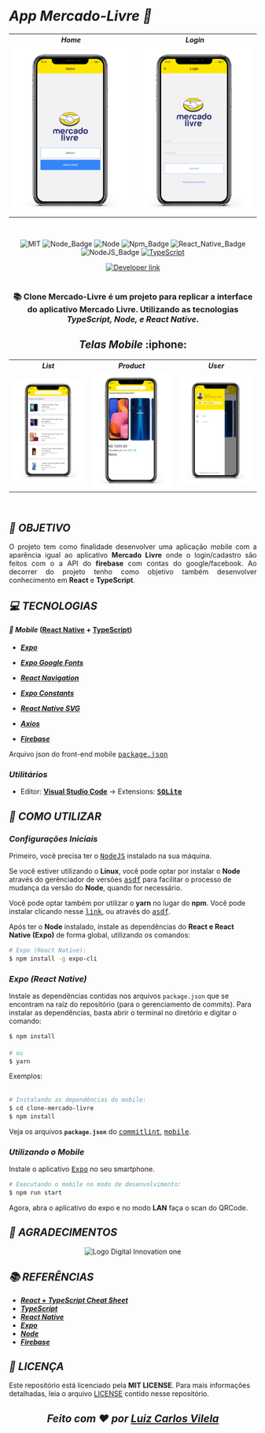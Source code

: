 
# ***App Mercado-Livre :iphone:***

<div align=center >  
  <table align=center border="0">
  <tr align=center>
    <th ><strong> <i> Home </i> </strong></th>
    <th ><strong> <i> Login </i> </strong></th>
  </tr>
                                
  <tr align=center >
    <td >
       <img width="400" src="assets/img/Home.png">
    </td>
    <td > <img width="400" src="assets/img/Login.png"> </td>
  </tr>
</table>
</div>

<br />

<div align=center>

![MIT][mit] ![Node_Badge][node_version_badge]  <img src="https://img.shields.io/badge/-Node%20JS-green?logo=node.js&logoColor=white&labelColor=green" alt="Node" /> ![Npm_Badge][npm_version_badge]  ![React_Native_Badge][mobile_react-native_badge] ![NodeJS_Badge][server_nodejs_badge] [![TypeScript](https://img.shields.io/badge/-TypeScript-007ACC?logo=typescript&logoColor=white&labelColor=007ACC)](https://github.com/ellerbrock/typescript-badges/)
  
  <a href="https://www.linkedin.com/in/luiz-carlos-vilela" target="_blank"> 
    <img src="https://img.shields.io/badge/Developer-Luiz%20Carlos-brightgreen?style=flat&logo=Linkedin&logoColor=white" alt="Developer link" />
  </a>

</div>

<br />

<h3 align=center>
  
:books:
Clone Mercado-Livre é um projeto para replicar a interface do aplicativo Mercado Livre. Utilizando as tecnologias ***TypeScript, Node, e React Native***.
</h3>

<h2 align=center>
  <i>Telas Mobile </i> :iphone:
</h2>

<div align=center >  
  <table align=center border="0">
  <tr align=center>
    <th ><strong> <i> List </i> </strong></th>
    <th ><strong> <i> Product </i> </strong></th>
    <th ><strong> <i> User </i> </strong></th>
  </tr>
                                
  <tr align=center >
    <td >
       <img width="400" src="assets/img/List.png">
    </td>
    <td > <img width="400" src="assets/img/Product.png"> </td>
    <td > <img width="400" src="assets/img/User.png"> </td>  
  </tr>
</table>
</div>

<br />

## ***:rocket: OBJETIVO***

<p align=justify> 
O projeto tem como finalidade desenvolver uma aplicação mobile com a aparência igual ao aplicativo <strong>Mercado Livre</strong> onde o login/cadastro são feitos com o a API do <strong>firebase</strong> com contas do google/facebook. Ao decorrer do projeto tenho como objetivo também desenvolver conhecimento em <strong>React</strong> e <strong>TypeScript</strong>.
</p>

## ***:computer: TECNOLOGIAS***

#### ***:iphone: Mobile*** ([React Native][react_native] + [TypeScript][typescript])
  - ***[Expo][expo]***
  - ***[Expo Google Fonts][expo_google_fonts]***
  - ***[React Navigation][react_navigation]***
  - ***[Expo Constants][expo_constants]***
  - ***[React Native SVG][react_native_svg]***
  - ***[Axios][axios]***
  
  - ***[Firebase][firebase]***

  Arquivo json do front-end mobile <kbd>[package.json](https://github.com/LuizCarlosVilela/clone-mercado-livre/blob/master/package.json)</kbd>

### ***Utilitários***

- Editor: **[Visual Studio Code][vscode]** &rarr; Extensions: **<kbd>[SQLite][vscode_sqlite_extension]</kbd>**

## ***:wine_glass: COMO UTILIZAR***

### ***Configurações Iniciais***

Primeiro, você precisa ter o <kbd>[NodeJS](https://nodejs.org/en/download/)</kbd> instalado na sua máquina. 

Se você estiver utilizando o **Linux**, você pode optar por instalar o **Node** através do gerênciador de versões <kbd>[asdf]</kbd> para facilitar o processo de mudança da versão do **Node**, quando for necessário.

Você pode optar também por utilizar o **yarn** no lugar do **npm**. Você pode instalar clicando nesse <kbd>[link][yarn]</kbd>, ou através do <kbd>[asdf]</kbd>.

Após ter o **Node** instalado, instale as dependências do **React e React Native (Expo)** de forma global, utilizando os comandos:

```sh
# Expo (React Native):
$ npm install -g expo-cli 
```

### ***Expo (React Native)***

Instale as dependências contidas nos arquivos `package.json` que se encontram na raíz do repositório (para o gerenciamento de commits). Para instalar as dependências, basta abrir o terminal no diretório e digitar o comando:

```sh
$ npm install

# ou
$ yarn
```

Exemplos:

```sh

# Instalando as dependências do mobile:
$ cd clone-mercado-livre
$ npm install
```

Veja os arquivos **`package.json`** do <kbd>[commitlint](./package.json)</kbd>, <kbd>[mobile](https://github.com/LuizCarlosVilela/clone-mercado-livre/blob/master/package.json)</kbd>.

### ***Utilizando o Mobile***

Instale o aplicativo <kbd>[Expo](https://play.google.com/store/apps/details?id=host.exp.exponent&hl=en)</kbd> no seu smartphone.

```sh
# Executando o mobile no modo de desenvolvimento:
$ npm run start
```

Agora, abra o aplicativo do expo e no modo **LAN** faça o scan do QRCode.

## ***:star2: AGRADECIMENTOS***

<div align=center>

<img src="https://hermes.digitalinnovation.one/site/images/cover_dio.jpg" width="500" alt="Logo Digital Innovation one"/>

</div>

## ***:books: REFERÊNCIAS***

- ***[React + TypeScript Cheat Sheet](https://github.com/typescript-cheatsheets/react-typescript-cheatsheet)***
- ***[TypeScript](https://www.typescriptlang.org/docs/home.html)***
- ***[React Native](https://reactnative.dev/docs/getting-started)***
- ***[Expo](https://expo.io/learn)***
- ***[Node](https://nodejs.org/en/)***
- ***[Firebase][firebase]***

## ***:page_with_curl: LICENÇA***

Este repositório está licenciado pela **MIT LICENSE**. Para mais informações detalhadas, leia o arquivo [LICENSE](./LICENSE) contido nesse repositório. 

 <i> <h2 align="center">Feito com ❤️ por <a href="https://www.linkedin.com/in/luiz-carlos-vilela/"> Luiz Carlos Vilela </a></h2> </i>

<!-- Badges -->

[mit]: https://img.shields.io/badge/license-MIT-brightgreen

[github_issues_badge]: https://img.shields.io/github/issues/marcospbrandao/ecoleta?color=green

[repository_license_badge]: https://img.shields.io/github/license/marcospbrandao/ecoleta

[node_version_badge]: https://img.shields.io/badge/node-12.17.0-green

[npm_version_badge]: https://img.shields.io/badge/npm-6.14.4-red

[web_react_badge]: https://img.shields.io/badge/web-react-blue

[mobile_react-native_badge]: https://img.shields.io/badge/mobile-react%20native-blueviolet

[server_nodejs_badge]: https://img.shields.io/badge/server-nodejs-important

<!-- Techs -->

[typescript]: https://www.typescriptlang.org/

[node]: https://nodejs.org/en/

[leaflet]: https://react-leaflet.js.org/en/

[vscode]: https://code.visualstudio.com/

[react_native]: http://www.reactnative.com/

[stackedit]: https://stackedit.io

[vscode_sqlite_extension]: https://marketplace.visualstudio.com/items?itemName=alexcvzz.vscode-sqlite

[markdown_emoji]: https://gist.github.com/rxaviers/7360908

[commitlint]: https://github.com/conventional-changelog/commitlint

[tsnode]: https://github.com/TypeStrong/ts-node

[feather_icons]: https://feathericons.com/

[insomnia]: https://insomnia.rest/

[react_leaflet]: https://react-leaflet.js.org/

[react_icons]: https://react-icons.github.io/react-icons/

[expo]: https://expo.io/

[expo_constants]: https://docs.expo.io/versions/latest/sdk/constants/

[react_native_svg]: https://github.com/react-native-community/react-native-svg

[firebase]: https://firebase.google.com/docs/

[asdf]: https://github.com/asdf-vm/asdf

[yarn]: https://classic.yarnpkg.com/en/docs/install/#debian-stable

[axios]: https://github.com/axios/axios

[expo_google_fonts]: https://github.com/expo/google-fonts

[react_navigation]: https://reactnavigation.org/

